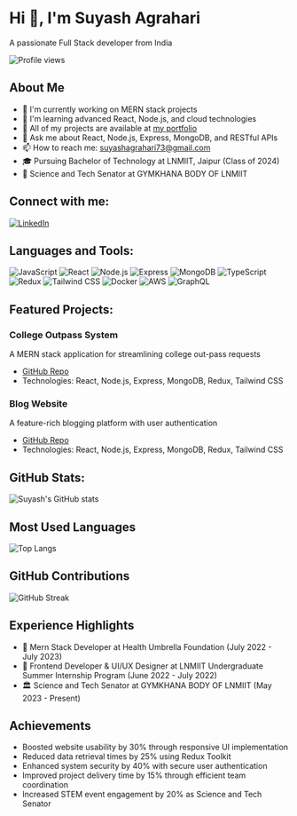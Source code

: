 # Hi 👋, I'm Suyash Agrahari

A passionate Full Stack developer from India

![Profile views](https://komarev.com/ghpvc/?username=suyashagrahari&color=blueviolet)

## About Me

- 🔭 I'm currently working on MERN stack projects
- 🌱 I'm learning advanced React, Node.js, and cloud technologies
- 💼 All of my projects are available at [my portfolio](https://github.com/suyashagrahari)
- 💬 Ask me about React, Node.js, Express, MongoDB, and RESTful APIs
- 📫 How to reach me: suyashagrahari73@gmail.com
- 🎓 Pursuing Bachelor of Technology at LNMIIT, Jaipur (Class of 2024)
- 🏅 Science and Tech Senator at GYMKHANA BODY OF LNMIIT

## Connect with me:

[![LinkedIn](https://img.shields.io/badge/LinkedIn-0077B5?style=for-the-badge&logo=linkedin&logoColor=white)](https://www.linkedin.com/in/suyash-agrahari-717260228/)

## Languages and Tools:

![JavaScript](https://img.shields.io/badge/-JavaScript-F7DF1E?style=flat-square&logo=javascript&logoColor=black)
![React](https://img.shields.io/badge/-React-61DAFB?style=flat-square&logo=react&logoColor=black)
![Node.js](https://img.shields.io/badge/-Node.js-339933?style=flat-square&logo=node.js&logoColor=white)
![Express](https://img.shields.io/badge/-Express-000000?style=flat-square&logo=express&logoColor=white)
![MongoDB](https://img.shields.io/badge/-MongoDB-47A248?style=flat-square&logo=mongodb&logoColor=white)
![TypeScript](https://img.shields.io/badge/-TypeScript-3178C6?style=flat-square&logo=typescript&logoColor=white)
![Redux](https://img.shields.io/badge/-Redux-764ABC?style=flat-square&logo=redux&logoColor=white)
![Tailwind CSS](https://img.shields.io/badge/-Tailwind_CSS-38B2AC?style=flat-square&logo=tailwind-css&logoColor=white)
![Docker](https://img.shields.io/badge/-Docker-2496ED?style=flat-square&logo=docker&logoColor=white)
![AWS](https://img.shields.io/badge/-AWS-232F3E?style=flat-square&logo=amazon-aws&logoColor=white)
![GraphQL](https://img.shields.io/badge/-GraphQL-E10098?style=flat-square&logo=graphql&logoColor=white)

## Featured Projects:

### College Outpass System
A MERN stack application for streamlining college out-pass requests
- [GitHub Repo](https://github.com/suyashagrahari/college_outpass)
- Technologies: React, Node.js, Express, MongoDB, Redux, Tailwind CSS

### Blog Website
A feature-rich blogging platform with user authentication
- [GitHub Repo](https://github.com/suyashagrahari/Mern_Blog_Website)
- Technologies: React, Node.js, Express, MongoDB, Redux, Tailwind CSS

## GitHub Stats:
![Suyash's GitHub stats](https://github-readme-stats.vercel.app/api?username=suyashagrahari&show_icons=true&theme=radical)

## Most Used Languages
![Top Langs](https://github-readme-stats.vercel.app/api/top-langs/?username=suyashagrahari&layout=compact&theme=radical)

## GitHub Contributions
![GitHub Streak](https://github-readme-streak-stats.herokuapp.com/?user=suyashagrahari&theme=radical)

## Experience Highlights

- 🏢 Mern Stack Developer at Health Umbrella Foundation (July 2022 - July 2023)
- 🎨 Frontend Developer & UI/UX Designer at LNMIIT Undergraduate Summer Internship Program (June 2022 - July 2022)
- 🏛 Science and Tech Senator at GYMKHANA BODY OF LNMIIT (May 2023 - Present)

## Achievements

- Boosted website usability by 30% through responsive UI implementation
- Reduced data retrieval times by 25% using Redux Toolkit
- Enhanced system security by 40% with secure user authentication
- Improved project delivery time by 15% through efficient team coordination
- Increased STEM event engagement by 20% as Science and Tech Senator
